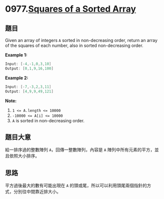# 0977.[Squares of a Sorted Array](https://leetcode.com/problems/squares-of-a-sorted-array/)

## 題目

Given an array of integers `A` sorted in non-decreasing order, return an array of the squares of each number, also in sorted non-decreasing order.

**Example 1:**

```c
Input: [-4,-1,0,3,10]
Output: [0,1,9,16,100]
```

**Example 2:**

```c
Input: [-7,-3,2,3,11]
Output: [4,9,9,49,121]
```

**Note:**

1. `1 <= A.length <= 10000`
2. `-10000 <= A[i] <= 10000`
3. `A` is sorted in non-decreasing order.

## 題目大意

給一排序過的整數陣列 `A`，回傳一整數陣列，內容是 `A` 陣列中所有元素的平方，並且依照大小排序。

## 思路

平方過後最大的數有可能出現在 `A` 的頭或尾，所以可以利用頭尾兩個指針的方式，分別往中間靠近排大小。
